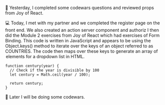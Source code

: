 📖 Yesterday, I completed some codewars questions and reviewed props from Joy of React. 

💻 Today, I met with my partner and we completed the register page on the front end. We also created an action server component and authoriz
I then did the Module 2 exercises from Joy of React which had exercises of Form Binding.
This code is written in JavaScript and appears to be using the Object.keys() method to iterate over the keys of an object referred to as COUNTRIES.
The code then maps over these keys to generate an array of <option> elements for a dropdown list in HTML.

```
function century(year) {
  // Check if the year is divisible by 100
  let century = Math.ceil(year / 100);

  return century;
}

```
🎯 Later I will be doing some codewars. 
